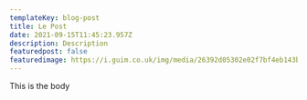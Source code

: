 ```yaml
---
templateKey: blog-post
title: Le Post
date: 2021-09-15T11:45:23.957Z
description: Description
featuredpost: false
featuredimage: https://i.guim.co.uk/img/media/26392d05302e02f7bf4eb143bb84c8097d09144b/446_167_3683_2210/master/3683.jpg?width=1200&height=1200&quality=85&auto=format&fit=crop&s=49ed3252c0b2ffb49cf8b508892e452d
---
```

This is the body